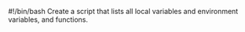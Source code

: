 #!/bin/bash
Create a script that lists all local variables and environment variables, and functions.
